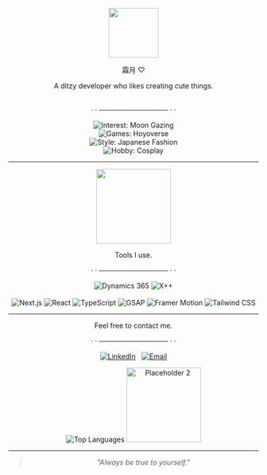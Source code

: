 <p align="center">
  <img src="https://i.imgur.com/DjyJwnn.gif" width="100" />
</p>
<p align="center">
  霜月 ♡
</p>
<dl>
  <dt align="center">A ditzy developer who likes creating cute things.</dt><br>
<p align="center">· · ────────────── · ·</p>


<div align="center">
  <p>
    <img src="https://img.shields.io/badge/Interest-Moon%20Gazing%20🌙-0a192f?style=for-the-badge&logoColor=white" alt="Interest: Moon Gazing"/>
    <br>
    <img src="https://img.shields.io/badge/Games-Hoyoverse%20✨-172a45?style=for-the-badge&logoColor=white" alt="Games: Hoyoverse"/>
    <br>
    <img src="https://img.shields.io/badge/Style-Japanese%20Fashion%20🎀-8892b0?style=for-the-badge&logoColor=white" alt="Style: Japanese Fashion"/>
    <br>
    <img src="https://img.shields.io/badge/Hobby-Cosplay%20✂️-ccd6f6?style=for-the-badge&labelColor=8892b0&color=ccd6f6" alt="Hobby: Cosplay"/>
  </p>
</div>

---

<div align="center">
   <p align="center">
  <img src="https://i.imgur.com/0GhANIg.gif" width="150" />
      <dt align="center">Tools I use.</dt>
</p>
  <p align="center">· · ────────────── · ·</p>
<dl>
  <p>
    <img src="https://img.shields.io/badge/Dynamics_365-002050?style=for-the-badge&logo=microsoft-dynamics-365&logoColor=white" alt="Dynamics 365"/>
    <img src="https://img.shields.io/badge/X++-5D6D7E?style=for-the-badge&logo=microsoft&logoColor=white" alt="X++"/>
    <br><br>
    <img src="https://img.shields.io/badge/Next.js-000000?style=for-the-badge&logo=nextdotjs&logoColor=white" alt="Next.js"/>
    <img src="https://img.shields.io/badge/React-20232A?style=for-the-badge&logo=react&logoColor=61DAFB" alt="React"/>
    <img src="https://img.shields.io/badge/TypeScript-3178C6?style=for-the-badge&logo=typescript&logoColor=white" alt="TypeScript"/>
    <img src="https://img.shields.io/badge/GSAP-88CE02?style=for-the-badge&logo=greensock&logoColor=white" alt="GSAP"/>
    <img src="https://img.shields.io/badge/Framer_Motion-0055FF?style=for-the-badge&logo=framer&logoColor=white" alt="Framer Motion"/>
    <img src="https://img.shields.io/badge/Tailwind_CSS-38B2AC?style=for-the-badge&logo=tailwind-css&logoColor=white" alt="Tailwind CSS"/>
  </p>
</div>

---
 <dt align="center">Feel free to contact me.</dt>
</p>
  <p align="center">· · ────────────── · ·</p>
<dl>
<p align="center">
  <a href="https://linkedin.com/in/fatihahmuhd/" target="_blank"><img src="https://img.shields.io/badge/LinkedIn-0A66C2?style=for-the-badge&logo=linkedin&logoColor=white" alt="LinkedIn"/></a>
  &nbsp;
  <a href="mailto:frostmoondev@gmail.com" target="_blank"><img src="https://img.shields.io/badge/Email-8892b0?style=for-the-badge&logo=gmail&logoColor=white" alt="Email"/></a>
</p>
<p align="center">
    <tr>
      <td align="center">
        <img src="https://github-readme-stats.vercel.app/api/top-langs/?username=frostmoon-dev&layout=compact&hide_border=true&bg_color=0a192f&title_color=64ffda&text_color=ccd6f6" alt="Top Languages">
      </td>
      <td align="center">
        <img src="https://imgur.com/9be8P7G.png" alt="Placeholder 2" width="150">
      </td>
    </tr>

</p>

---

> <p align="center">
>  <i>"Always be true to yourself."</i>
> </p>
